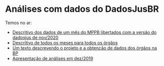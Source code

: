 # Análises com dados do DadosJusBR

Temos no ar: 

  * [Descritivo dos dados de um mês do MPPB libertados com a versão do dadosjus de nov/2020](https://dadosjusbr.github.io/analises/relatorio-ago-2020.html)
  * [Descritivo de todos os meses para todos os órgãos](https://dadosjusbr.github.io/analises/descritivo-todos.html)
  * [Um texto descrevendo o projeto e a obtenção de dados dos órgãos na BP](https://dadosjusbr.github.io/analises/intro.html)
  * [Apresentação de análises em dez/2019](https://dadosjusbr.github.io/analises/index.html)

